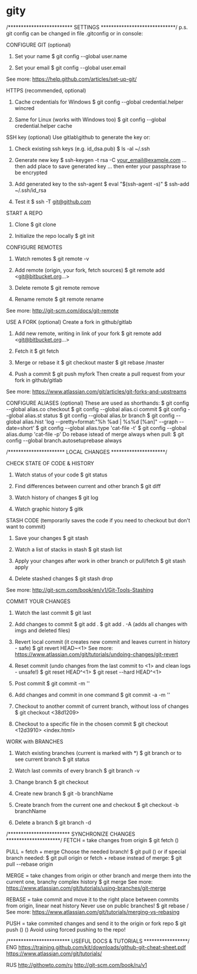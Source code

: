 # gity

/************************* SETTINGS *****************************/
p.s. git config can be changed in file .gitconfig or in console:

CONFIGURE GIT (optional)
1. Set your name
$ git config --global user.name <YOUR NAME>

2. Set your email
$ git config --global user.email <YOUR EMAIL ADDRESS>

See more: https://help.github.com/articles/set-up-git/

HTTPS (recommended, optional)
1. Cache credentials for Windows
$ git config --global credential.helper wincred

2. Same for Linux (works with Windows too)
$ git config --global credential.helper cache

SSH key (optional)
Use gitlab\github to generate the key or:

1. Check existing ssh keys (e.g. id_dsa.pub)
$ ls -al ~/.ssh

2. Generate new key
$ ssh-keygen -t rsa -C <your_email@example.com>
... then add place to save generated key
... then enter your passphrase to be encrypted

3. Add generated key to the ssh-agent
$ eval "$(ssh-agent -s)"
$ ssh-add ~/.ssh/id_rsa

4. Test it
$ ssh -T <git@github.com>

START A REPO
1. Clone
$ git clone <copy here https or ssh link to the repo>

2. Initialize the repo locally
$ git init

CONFIGURE REMOTES
1. Watch remotes
$ git remote -v

2. Add remote (origin, your fork, fetch sources)
$ git remote add <remoteName> <git@bitbucket.org...>

3. Delete remote
$ git remote remove <remoteName>

4. Rename remote
$ git remote rename <oldName> <newName>

See more: http://git-scm.com/docs/git-remote

USE A FORK (optional)
Create a fork in github/gitlab
1. Add new remote, writing in link of your fork
$ git remote add <myfork> <git@bitbucket.org...>

2. Fetch it
$ git fetch <myfork>

3. Merge or rebase it
$ git checkout master
$ git rebase <myfork>/master

4. Push a commit
$ git push myfork <localBranch> <remoteBranch>
Then create a pull request from your fork in github/gitlab

See more: https://www.atlassian.com/git/articles/git-forks-and-upstreams

CONFIGURE ALIASES (optional)
These are used as shorthands:
$ git config --global alias.co checkout
$ git config --global alias.ci commit
$ git config --global alias.st status
$ git config --global alias.br branch
$ git config --global alias.hist 'log --pretty=format:"%h %ad | %s%d [%an]" --graph --date=short'
$ git config --global alias.type 'cat-file -t'
$ git config --global alias.dump 'cat-file -p'
Do rebase istead of merge always when pull:
$ git config --global branch.autosetuprebase always

/********************** LOCAL CHANGES *********************/

CHECK STATE OF CODE & HISTORY
1. Watch status of your code
$ git status

2. Find differences between current and other branch
$ git diff <branch>

3. Watch history of changes
$ git log

4. Watch graphic history
$ gitk

STASH CODE (temporarily saves the code if you need to checkout but don't want to commit)
1. Save your changes 
$ git stash

2. Watch a list of stacks in stash
$ git stash list

3. Apply your changes after work in other branch or pull/fetch
$ git stash apply

4. Delete stashed changes
$ git stash drop

See more: http://git-scm.com/book/en/v1/Git-Tools-Stashing

COMMIT YOUR CHANGES
1. Watch the last commit
$ git last

2. Add changes to commit
$ git add .
$ git add . -A (adds all changes with imgs and deleted files)

3. Revert local commit (it creates new commit and leaves current in history - safe)
$ git revert HEAD~<1>
See more: https://www.atlassian.com/git/tutorials/undoing-changes/git-revert

4. Reset commit (undo changes from the last commit to <1> and clean logs - unsafe!)
$ git reset HEAD^<1>
$ git reset --hard HEAD^<1>

3. Post commit
$ git commit -m '<Your message with changes here>'

4. Add changes and commit in one command
$ git commit -a -m '<Your message with changes here>'

5. Checkout to another commit of current branch, without loss of changes
$ git checkout <38d1209> 

6. Checkout to a specific file in the chosen commit
$ git checkout <12d3910> <index.html>

WORK with BRANCHES
1. Watch existing branches (current is marked with *)
$ git branch
or to see current branch
$ git status

2. Watch last commits of every branch
$ git branch -v

3. Change branch
$ git checkout <branch2>

4. Create new branch
$ git -b branchName

5. Create branch from the current one and checkout
$ git checkout -b branchName

6. Delete a branch
$ git branch -d <branchName>

/************************ SYNCHRONIZE CHANGES *********************/
FETCH = take changes from origin
$ git fetch (<origin>)

PULL = fetch + merge
Choose the needed branch!
$ git pull (<origin>)
or if special branch needed:
$ git pull origin <branch>
or fetch + rebase instead of merge:
$ git pull --rebase origin

MERGE = take changes from origin or other branch and merge them into the current one, branchy complex history
$ git merge <branch>
See more: https://www.atlassian.com/git/tutorials/using-branches/git-merge

REBASE = take commit and move it to the right place between commits from origin, linear neat history
Never use on public branches!
$ git rebase <origin>/<branch>
See more: https://www.atlassian.com/git/tutorials/merging-vs-rebasing

PUSH = take commited changes and send it to the origin or fork repo
$ git push (<origin>) (<branch>)
Avoid using forced pushing to the repo!

/************************ USEFUL DOCS & TUTORIALS *****************/
ENG
https://training.github.com/kit/downloads/github-git-cheat-sheet.pdf
https://www.atlassian.com/git/tutorials/

RUS
http://githowto.com/ru
http://git-scm.com/book/ru/v1

